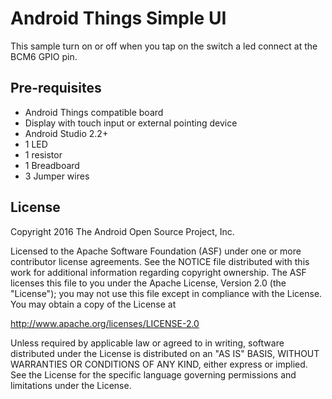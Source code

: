 Android Things Simple UI
========================

This sample turn on or off when you tap on the switch a led connect at the BCM6 GPIO pin. 

Pre-requisites
--------------

- Android Things compatible board
- Display with touch input or external pointing device
- Android Studio 2.2+
- 1 LED
- 1 resistor
- 1 Breadboard
- 3 Jumper wires

License
-------

Copyright 2016 The Android Open Source Project, Inc.

Licensed to the Apache Software Foundation (ASF) under one or more contributor
license agreements.  See the NOTICE file distributed with this work for
additional information regarding copyright ownership.  The ASF licenses this
file to you under the Apache License, Version 2.0 (the "License"); you may not
use this file except in compliance with the License.  You may obtain a copy of
the License at

  http://www.apache.org/licenses/LICENSE-2.0

Unless required by applicable law or agreed to in writing, software
distributed under the License is distributed on an "AS IS" BASIS, WITHOUT
WARRANTIES OR CONDITIONS OF ANY KIND, either express or implied.  See the
License for the specific language governing permissions and limitations under
the License.
